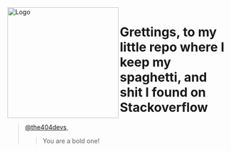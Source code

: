 <img src="the403-profile-photoV5.5.png" alt="Logo" width="250" height="250" align=left>

# Grettings, to my little repo where I keep my spaghetti, and shit I found on Stackoverflow

> [@the404devs](https://github.com/the404devs), 
>>  You are a bold one!
